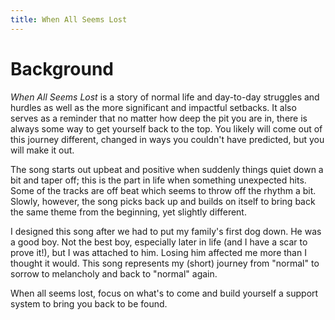 ```yaml
---
title: When All Seems Lost
---
```


# Background

*When All Seems Lost* is a story of normal life and day-to-day struggles and hurdles as well as the more significant and impactful setbacks. It also serves as a reminder that no matter how deep the pit you are in, there is always some way to get yourself back to the top. You likely will come out of this journey different, changed in ways you couldn't have predicted, but you will make it out.

The song starts out upbeat and positive when suddenly things quiet down a bit and taper off; this is the part in life when something unexpected hits. Some of the tracks are off beat which seems to throw off the rhythm a bit. Slowly, however, the song picks back up and builds on itself to bring back the same theme from the beginning, yet slightly different.

I designed this song after we had to put my family's first dog down. He was a good boy. Not the best boy, especially later in life (and I have a scar to prove it!), but I was attached to him. Losing him affected me more than I thought it would. This song represents my (short) journey from "normal" to sorrow to melancholy and back to "normal" again.

When all seems lost, focus on what's to come and build yourself a support system to bring you back to be found.